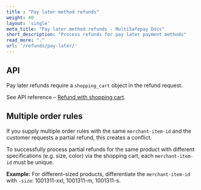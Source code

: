 ```yaml
---
title : "Pay later method refunds"
weight: 40
layout: 'single'
meta_title: "Pay later method refunds - MultiSafepay Docs"
short_description: "Process refunds for pay later payment methods"
read_more: "."
url: '/refunds/pay-later/'
---
```

## API

Pay later refunds require a `shopping_cart` object in the refund request. 

See API reference – [Refund with shopping cart](/api/#refund-with-shopping-cart).

## Multiple order rules

If you supply multiple order rules with the same `merchant-item-id` and the customer requests a partial refund, this creates a conflict. 

To successfully process partial refunds for the same product with different specifications (e.g. size, color) via the shopping cart, each `merchant-item-id` must be unique.

**Example:** For different-sized products, differentiate the `merchant-item-id` with `-size`: 1001311-xxl, 1001311-m, 1001311-s.